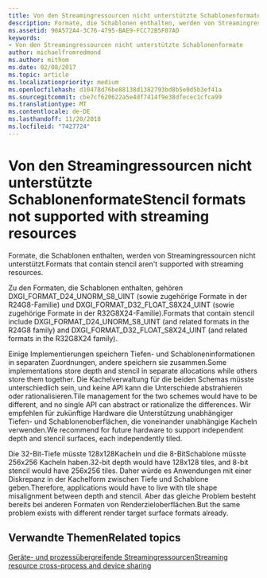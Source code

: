 ```yaml
---
title: Von den Streamingressourcen nicht unterstützte Schablonenformate
description: Formate, die Schablonen enthalten, werden von Streamingressourcen nicht unterstützt.
ms.assetid: 90A572A4-3C76-4795-BAE9-FCC72B5F07AD
keywords:
- Von den Streamingressourcen nicht unterstützte Schablonenformate
author: michaelfromredmond
ms.author: mithom
ms.date: 02/08/2017
ms.topic: article
ms.localizationpriority: medium
ms.openlocfilehash: d10478d76be88138d1382793bd8b5e0d5b3ef41a
ms.sourcegitcommit: cbe7cf620622a5e4df7414f9e38dfecec1cfca99
ms.translationtype: MT
ms.contentlocale: de-DE
ms.lasthandoff: 11/20/2018
ms.locfileid: "7427724"
---
```

# <a name="stencil-formats-not-supported-with-streaming-resources"></a><span data-ttu-id="abe31-104">Von den Streamingressourcen nicht unterstützte Schablonenformate</span><span class="sxs-lookup"><span data-stu-id="abe31-104">Stencil formats not supported with streaming resources</span></span>


<span data-ttu-id="abe31-105">Formate, die Schablonen enthalten, werden von Streamingressourcen nicht unterstützt.</span><span class="sxs-lookup"><span data-stu-id="abe31-105">Formats that contain stencil aren't supported with streaming resources.</span></span>

<span data-ttu-id="abe31-106">Zu den Formaten, die Schablonen enthalten, gehören DXGI\_FORMAT\_D24\_UNORM\_S8\_UINT (sowie zugehörige Formate in der R24G8-Familie) und DXGI\_FORMAT\_D32\_FLOAT\_S8X24\_UINT (sowie zugehörige Formate in der R32G8X24-Familie).</span><span class="sxs-lookup"><span data-stu-id="abe31-106">Formats that contain stencil include DXGI\_FORMAT\_D24\_UNORM\_S8\_UINT (and related formats in the R24G8 family) and DXGI\_FORMAT\_D32\_FLOAT\_S8X24\_UINT (and related formats in the R32G8X24 family).</span></span>

<span data-ttu-id="abe31-107">Einige Implementierungen speichern Tiefen- und Schabloneninformationen in separaten Zuordnungen, andere speichern sie zusammen.</span><span class="sxs-lookup"><span data-stu-id="abe31-107">Some implementations store depth and stencil in separate allocations while others store them together.</span></span> <span data-ttu-id="abe31-108">Die Kachelverwaltung für die beiden Schemas müsste unterschiedlich sein, und keine API kann die Unterschiede abstrahieren oder rationalisieren.</span><span class="sxs-lookup"><span data-stu-id="abe31-108">Tile management for the two schemes would have to be different, and no single API can abstract or rationalize the differences.</span></span> <span data-ttu-id="abe31-109">Wir empfehlen für zukünftige Hardware die Unterstützung unabhängiger Tiefen- und Schablonenoberflächen, die voneinander unabhängige Kacheln verwenden.</span><span class="sxs-lookup"><span data-stu-id="abe31-109">We recommend for future hardware to support independent depth and stencil surfaces, each independently tiled.</span></span>

<span data-ttu-id="abe31-110">Die 32-Bit-Tiefe müsste 128x128Kacheln und die 8-BitSchablone müsste 256x256 Kacheln haben.</span><span class="sxs-lookup"><span data-stu-id="abe31-110">32-bit depth would have 128x128 tiles, and 8-bit stencil would have 256x256 tiles.</span></span> <span data-ttu-id="abe31-111">Daher würde es Anwendungen mit einer Diskrepanz in der Kachelform zwischen Tiefe und Schablone geben.</span><span class="sxs-lookup"><span data-stu-id="abe31-111">Therefore, applications would have to live with tile shape misalignment between depth and stencil.</span></span> <span data-ttu-id="abe31-112">Aber das gleiche Problem besteht bereits bei anderen Formaten von Renderzieloberflächen.</span><span class="sxs-lookup"><span data-stu-id="abe31-112">But the same problem exists with different render target surface formats already.</span></span>

## <a name="span-idrelated-topicsspanrelated-topics"></a><span data-ttu-id="abe31-113"><span id="related-topics"></span>Verwandte Themen</span><span class="sxs-lookup"><span data-stu-id="abe31-113"><span id="related-topics"></span>Related topics</span></span>


[<span data-ttu-id="abe31-114">Geräte- und prozessübergreifende Streamingressourcen</span><span class="sxs-lookup"><span data-stu-id="abe31-114">Streaming resource cross-process and device sharing</span></span>](streaming-resource-cross-process-and-device-sharing.md)

 

 




